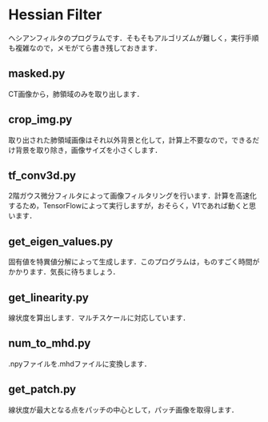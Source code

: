 # Hessian Filter
ヘシアンフィルタのプログラムです．そもそもアルゴリズムが難しく，実行手順も複雑なので，メモがてら書き残しておきます．

## masked.py
CT画像から，肺領域のみを取り出します．

## crop_img.py
取り出された肺領域画像はそれ以外背景と化して，計算上不要なので，できるだけ背景を取り除き，画像サイズを小さくします．

## tf_conv3d.py
2階ガウス微分フィルタによって画像フィルタリングを行います．計算を高速化するため，TensorFlowによって実行しますが，おそらく，V1であれば動くと思います．

## get_eigen_values.py
固有値を特異値分解によって生成します．このプログラムは，ものすごく時間がかかります．気長に待ちましょう．

## get_linearity.py
線状度を算出します．マルチスケールに対応しています．

## num_to_mhd.py
.npyファイルを.mhdファイルに変換します．

## get_patch.py
線状度が最大となる点をパッチの中心として，パッチ画像を取得します．